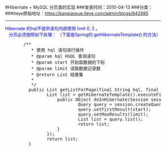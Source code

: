 #Hibernate + MySQL 分页类的实现
###发表时间：2010-04-13
###分类：
###iteye原始地址：<a href="https://kanpiaoxue.iteye.com/admin/blogs/642985" target="_blank">https://kanpiaoxue.iteye.com/admin/blogs/642985</a>

---

<p><span style="color: #0000ff;">Hibernate 的hql不提供语句内部使用 limit 0, 2 。<br>&nbsp;&nbsp; 分页必须按照如下处理： （下面是Spring的 getHibernateTemplate() 的方法）</span></p>
<pre name="code" class="java">		 /**
		  * 使用 hql 语句进行操作
		  * @param hql HSQL 查询语句
		  * @param start 开始取数据的下标
		  * @param limit 读取数据记录数
		  * @return List 结果集
		  * 
		  */
		 public List getListForPage(final String hql, final int start, final int limit){
		 		List list = getHibernateTemplate().executeFind(new HibernateCallback(){
		 			public Object doInHibernate(Session session) throws HibernateException,SQLException {
		 					Query query = session.createQuery(hql);
		 					query.setFirstResult(start);
		 					query.setMaxResults(limit);
		 					List list = query.list();
		 					return list;
		 			}
		 		});
		 		return list;
		 }</pre>
<p>&nbsp;</p>